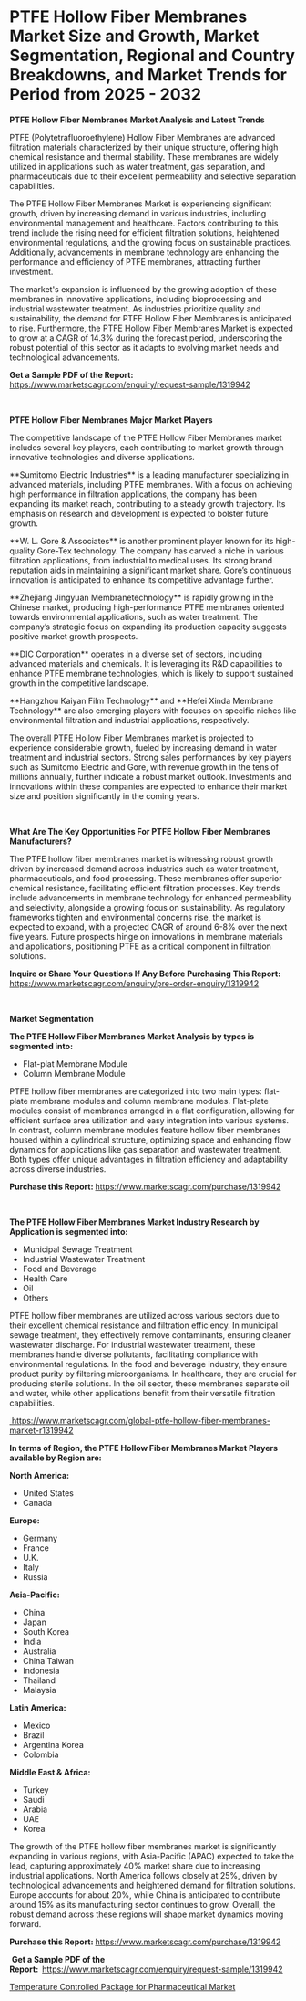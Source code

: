 <p><h1>PTFE Hollow Fiber Membranes Market Size and Growth, Market Segmentation, Regional and Country Breakdowns, and Market Trends for Period from 2025 -  2032</h1></p><p><strong>PTFE Hollow Fiber Membranes Market Analysis and Latest Trends</strong></p>
<p><p>PTFE (Polytetrafluoroethylene) Hollow Fiber Membranes are advanced filtration materials characterized by their unique structure, offering high chemical resistance and thermal stability. These membranes are widely utilized in applications such as water treatment, gas separation, and pharmaceuticals due to their excellent permeability and selective separation capabilities.</p><p>The PTFE Hollow Fiber Membranes Market is experiencing significant growth, driven by increasing demand in various industries, including environmental management and healthcare. Factors contributing to this trend include the rising need for efficient filtration solutions, heightened environmental regulations, and the growing focus on sustainable practices. Additionally, advancements in membrane technology are enhancing the performance and efficiency of PTFE membranes, attracting further investment.</p><p>The market's expansion is influenced by the growing adoption of these membranes in innovative applications, including bioprocessing and industrial wastewater treatment. As industries prioritize quality and sustainability, the demand for PTFE Hollow Fiber Membranes is anticipated to rise. Furthermore, the PTFE Hollow Fiber Membranes Market is expected to grow at a CAGR of 14.3% during the forecast period, underscoring the robust potential of this sector as it adapts to evolving market needs and technological advancements.</p></p>
<p><strong>Get a Sample PDF of the Report:&nbsp;</strong> <a href="https://www.marketscagr.com/enquiry/request-sample/1319942?utm_campaign=3127&utm_medium=2&utm_source=Github&utm_content=ia&utm_term=29032025&utm_id=ptfe-hollow-fiber-membranes">https://www.marketscagr.com/enquiry/request-sample/1319942</a></p>
<p>&nbsp;</p>
<p><strong>PTFE Hollow Fiber Membranes Major Market Players</strong></p>
<p><p>The competitive landscape of the PTFE Hollow Fiber Membranes market includes several key players, each contributing to market growth through innovative technologies and diverse applications. </p><p>**Sumitomo Electric Industries** is a leading manufacturer specializing in advanced materials, including PTFE membranes. With a focus on achieving high performance in filtration applications, the company has been expanding its market reach, contributing to a steady growth trajectory. Its emphasis on research and development is expected to bolster future growth.</p><p>**W. L. Gore & Associates** is another prominent player known for its high-quality Gore-Tex technology. The company has carved a niche in various filtration applications, from industrial to medical uses. Its strong brand reputation aids in maintaining a significant market share. Gore’s continuous innovation is anticipated to enhance its competitive advantage further.</p><p>**Zhejiang Jingyuan Membranetechnology** is rapidly growing in the Chinese market, producing high-performance PTFE membranes oriented towards environmental applications, such as water treatment. The company’s strategic focus on expanding its production capacity suggests positive market growth prospects.</p><p>**DIC Corporation** operates in a diverse set of sectors, including advanced materials and chemicals. It is leveraging its R&D capabilities to enhance PTFE membrane technologies, which is likely to support sustained growth in the competitive landscape.</p><p>**Hangzhou Kaiyan Film Technology** and **Hefei Xinda Membrane Technology** are also emerging players with focuses on specific niches like environmental filtration and industrial applications, respectively.</p><p>The overall PTFE Hollow Fiber Membranes market is projected to experience considerable growth, fueled by increasing demand in water treatment and industrial sectors. Strong sales performances by key players such as Sumitomo Electric and Gore, with revenue growth in the tens of millions annually, further indicate a robust market outlook. Investments and innovations within these companies are expected to enhance their market size and position significantly in the coming years.</p></p>
<p>&nbsp;</p>
<p><strong>What Are The Key Opportunities For PTFE Hollow Fiber Membranes Manufacturers?</strong></p>
<p><p>The PTFE hollow fiber membranes market is witnessing robust growth driven by increased demand across industries such as water treatment, pharmaceuticals, and food processing. These membranes offer superior chemical resistance, facilitating efficient filtration processes. Key trends include advancements in membrane technology for enhanced permeability and selectivity, alongside a growing focus on sustainability. As regulatory frameworks tighten and environmental concerns rise, the market is expected to expand, with a projected CAGR of around 6-8% over the next five years. Future prospects hinge on innovations in membrane materials and applications, positioning PTFE as a critical component in filtration solutions.</p></p>
<p><strong>Inquire or Share Your Questions If Any Before Purchasing This Report:</strong> <a href="https://www.marketscagr.com/enquiry/pre-order-enquiry/1319942?utm_campaign=3127&utm_medium=2&utm_source=Github&utm_content=ia&utm_term=29032025&utm_id=ptfe-hollow-fiber-membranes">https://www.marketscagr.com/enquiry/pre-order-enquiry/1319942</a></p>
<p>&nbsp;</p>
<p><strong>Market Segmentation</strong></p>
<p><strong>The PTFE Hollow Fiber Membranes Market Analysis by types is segmented into:</strong></p>
<p><ul><li>Flat-plat Membrane Module</li><li>Column Membrane Module</li></ul></p>
<p><p>PTFE hollow fiber membranes are categorized into two main types: flat-plate membrane modules and column membrane modules. Flat-plate modules consist of membranes arranged in a flat configuration, allowing for efficient surface area utilization and easy integration into various systems. In contrast, column membrane modules feature hollow fiber membranes housed within a cylindrical structure, optimizing space and enhancing flow dynamics for applications like gas separation and wastewater treatment. Both types offer unique advantages in filtration efficiency and adaptability across diverse industries.</p></p>
<p><strong>Purchase this Report:&nbsp;</strong><a href="https://www.marketscagr.com/purchase/1319942?utm_campaign=3127&utm_medium=2&utm_source=Github&utm_content=ia&utm_term=29032025&utm_id=ptfe-hollow-fiber-membranes">https://www.marketscagr.com/purchase/1319942</a></p>
<p>&nbsp;</p>
<p><strong>The PTFE Hollow Fiber Membranes Market Industry Research by Application is segmented into:</strong></p>
<p><ul><li>Municipal Sewage Treatment</li><li>Industrial Wastewater Treatment</li><li>Food and Beverage</li><li>Health Care</li><li>Oil</li><li>Others</li></ul></p>
<p><p>PTFE hollow fiber membranes are utilized across various sectors due to their excellent chemical resistance and filtration efficiency. In municipal sewage treatment, they effectively remove contaminants, ensuring cleaner wastewater discharge. For industrial wastewater treatment, these membranes handle diverse pollutants, facilitating compliance with environmental regulations. In the food and beverage industry, they ensure product purity by filtering microorganisms. In healthcare, they are crucial for producing sterile solutions. In the oil sector, these membranes separate oil and water, while other applications benefit from their versatile filtration capabilities.</p></p>
<p><a href="https://www.marketscagr.com/global-ptfe-hollow-fiber-membranes-market-r1319942?utm_campaign=3127&utm_medium=2&utm_source=Github&utm_content=ia&utm_term=29032025&utm_id=ptfe-hollow-fiber-membranes">&nbsp;https://www.marketscagr.com/global-ptfe-hollow-fiber-membranes-market-r1319942</a></p>
<p><strong>In terms of Region, the PTFE Hollow Fiber Membranes Market Players available by Region are:</strong></p>
<p>
    <p> <strong> North America: </strong>
        <ul>
            <li>United States</li>
            <li>Canada</li>
        </ul>
        </p> 
    <p> <strong> Europe: </strong>
        <ul>
            <li>Germany</li>
            <li>France</li>
            <li>U.K.</li>
            <li>Italy</li>
            <li>Russia</li>
        </ul>
        </p> 
    <p> <strong> Asia-Pacific: </strong>
        <ul>
            <li>China</li>
            <li>Japan</li>
            <li>South Korea</li>
            <li>India</li>
            <li>Australia</li>
            <li>China Taiwan</li>
            <li>Indonesia</li>
            <li>Thailand</li>
            <li>Malaysia</li>
        </ul>
        </p> 
    <p> <strong> Latin America: </strong>
        <ul>
            <li>Mexico</li>
            <li>Brazil</li>
            <li>Argentina Korea</li>
            <li>Colombia</li>
        </ul>
        </p> 
    <p> <strong> Middle East & Africa: </strong>
        <ul>
            <li>Turkey</li>
            <li>Saudi</li>
            <li>Arabia</li>
            <li>UAE</li>
            <li>Korea</li>
        </ul>
    </p>
    </p>
<p><p>The growth of the PTFE hollow fiber membranes market is significantly expanding in various regions, with Asia-Pacific (APAC) expected to take the lead, capturing approximately 40% market share due to increasing industrial applications. North America follows closely at 25%, driven by technological advancements and heightened demand for filtration solutions. Europe accounts for about 20%, while China is anticipated to contribute around 15% as its manufacturing sector continues to grow. Overall, the robust demand across these regions will shape market dynamics moving forward.</p></p>
<p><strong>Purchase this Report: </strong><a href="https://www.marketscagr.com/purchase/1319942?utm_campaign=3127&utm_medium=2&utm_source=Github&utm_content=ia&utm_term=29032025&utm_id=ptfe-hollow-fiber-membranes">https://www.marketscagr.com/purchase/1319942</a></p>
<p>&nbsp;<strong>Get a Sample PDF of the Report:&nbsp;&nbsp;</strong><a href="https://www.marketscagr.com/enquiry/request-sample/1319942?utm_campaign=3127&utm_medium=2&utm_source=Github&utm_content=ia&utm_term=29032025&utm_id=ptfe-hollow-fiber-membranes">https://www.marketscagr.com/enquiry/request-sample/1319942</a></p>
<p><strong></strong></p>
<p><p><a href="https://github.com/bulkagumanvv/Market-Research-Report-List-1/blob/main/temperature-controlled-package-for-pharmaceutical-market.md?utm_campaign=3127&utm_medium=2&utm_source=Github&utm_content=ia&utm_term=29032025&utm_id=ptfe-hollow-fiber-membranes">Temperature Controlled Package for Pharmaceutical Market</a></p></p>